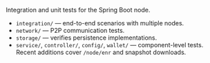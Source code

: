 Integration and unit tests for the Spring Boot node.

- `integration/` — end-to-end scenarios with multiple nodes.
- `network/` — P2P communication tests.
- `storage/` — verifies persistence implementations.
- `service/`, `controller/`, `config/`, `wallet/` — component-level tests. Recent
  additions cover `/node/enr` and snapshot downloads.
